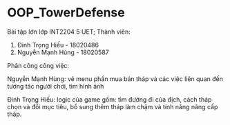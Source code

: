 # OOP_TowerDefense
Bài tập lớn lớp INT2204 5 UET; 
Thành viên: 
1) Đinh Trọng Hiếu - 18020486
2) Nguyễn Mạnh Hùng - 18020587

Phân công công việc:

Nguyễn Mạnh Hùng: vẽ menu phần mua bán tháp và các việc liên quan đến tương tác người chơi, tìm hình ảnh

Đinh Trọng Hiếu: logic của game gồm: tìm đường đi của địch, cách tháp chọn và đổi mục tiêu, bổ sung thêm tháp làm chậm và tính năng nâng cấp tháp.
